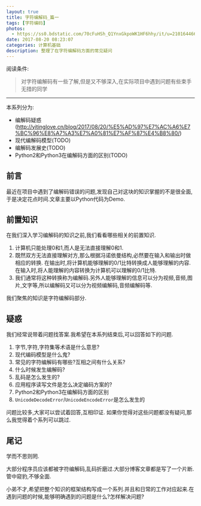 ```yaml
---
layout: true
title: 字符编解码_篇一
tags: [字符编码]
photos:
  - https://ss0.bdstatic.com/70cFuHSh_Q1YnxGkpoWK1HF6hhy/it/u=2101644666,226488022&fm=26&gp=0.jpg
date: 2017-08-20 08:23:07
categories: 计算机基础
description: 整理了在字符编解码方面的常见疑问
---
```


阅读条件:
> 对字符编解码有一些了解,但是又不够深入,在实际项目中遇到问题有些束手无措的同学

---

<!--more-->


本系列分为:
* 编解码疑惑(http://yitinglove.cn/blog/2017/08/20/%E5%AD%97%E7%AC%A6%E7%BC%96%E8%A7%A3%E7%A0%81%E7%AF%87%E4%B8%80/)
* 现代编解码模型(TODO)
* 编解码发展史(TODO)
* Python2和Python3在编解码方面的区别(TODO)

## 前言
最近在项目中遇到了编解码错误的问题,发现自己对这块的知识掌握的不是很全面,于是决定花点时间.文章主要以Python代码为Demo.

## 前置知识
在我们深入学习编解码的知识之前,我们看看哪些相关的前置知识.

1. 计算机只能处理0和1,而人是无法直接理解0和1.
2. 既然双方无法直接理解对方,那么根据冯诺依曼结构,必然要在输入和输出时做相应的转换.
在输出时,将计算机能够理解的0/1比特转换成人能够理解的内容.在输入时,将人能理解的内容转换为计算机可以理解的0/1比特.
3. 我们通常将这种转换称为编解码.另外人能够理解的信息可以分为视频,音频,图片,文字等,所以编解码又可以分为视频编解码,音频编解码等.

我们聚焦的知识是字符编解码部分.

## 疑惑
我们经常说带着问题找答案.我希望在本系列结束后,可以回答如下的问题.
1. 字节,字符,字符集等术语是什么意思?
2. 现代编码模型是什么鬼?
3. 常见的字符编解码有哪些?互相之间有什么关系?
4. 什么时候发生编解码?
5. 乱码是怎么发生的?
6. 应用程序读写文件是怎么决定编码方案的?
7. Python2和Python3在编解码方面的区别
8. `UnicodeDecodeError`/`UnicodeEncodeError`是怎么发生的

问题比较多,大家可以尝试着回答,互相印证. 如果你觉得对这些问题都没有疑问,那么我觉得着个系列可以跳过.

## 尾记
学而不思则罔.

大部分程序员应该都被字符编解码,乱码折磨过.大部分博客文章都是写了一个片断.管中窥豹,不够全面.

小弟不才,希望把整个知识的框架结构写成一个系列.并且和日常的工作对应起来.在遇到问题的时候,能够明确遇到的问题是什么?怎样解决问题?
